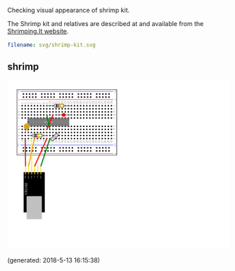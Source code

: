 Checking visual appearance of shrimp kit.

The Shrimp kit and relatives are described at and available from
the [Shrimping.It website](http://start.shrimping.it/). 

~~~yaml example="shrimp" fixture="svg.js"
filename: svg/shrimp-kit.svg
~~~





## shrimp

![shrimp](shrimp.png)

(generated: 2018-5-13 16:15:38)


